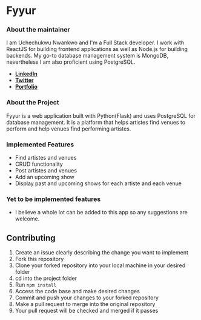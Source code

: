 # Fyyur
### About the maintainer
I am Uchechukwu Nwankwo and I'm a Full Stack developer. I work with ReactJS for building frontend applications as well as Node.js for building backends. My go-to database management system is MongoDB, nevertheless I am also proficient using PostgreSQL.

- [**LinkedIn**](https://linkedin.com/in/uchechukwu10)
- [**Twitter**](https://twitter.com/Maazi_Of_042)
- [**Portfolio**](https://github.com/Uchechukwu10/Personal-Portfolio)

### About the Project
Fyyur is a web application built with Python(Flask) and uses PostgreSQL for database management. It is a platform that helps artistes find venues to perform and help venues find performing artistes.

### Implemented Features
- Find artistes and venues
- CRUD functionality
- Post artistes and venues
- Add an upcoming show
- Display past and upcoming shows for each artiste and each venue

### Yet to be implemented features
- I believe a whole lot can be added to this app so any suggestions are welcome.

## Contributing
1. Create an issue clearly describing the change you want to implement
2. Fork this repository
3. Clone your forked repository into your local machine in your desired folder
4. cd into the project folder
5. Run `npm install`
6. Access the code base and make desired changes
7. Commit and push your changes to your forked repository
8. Make a pull request to merge into the original repository
9. Your pull request will be checked and merged if it passes
